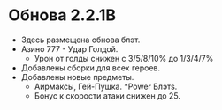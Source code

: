  # Обнова 2.2.1B
 * Здесь размещена обнова блэт.
* Азино 777 - Удар Голдой.
    * Урон от голды снижен с 3/5/8/10% до 1/3/4/7%
 * Добавлены сборки для всех героев.
 * Добавлены новые предметы.
    * Аирмаксы, Гей-Пушка.
 *Power Блэтs.
    * Бонус к скорости атаки снижен до 25.
